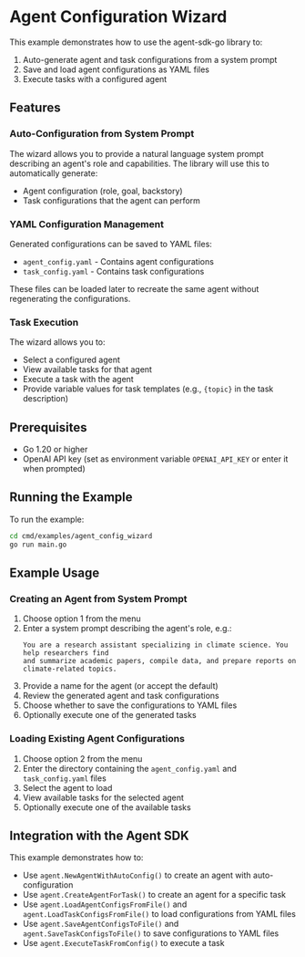# Agent Configuration Wizard

This example demonstrates how to use the agent-sdk-go library to:

1. Auto-generate agent and task configurations from a system prompt
2. Save and load agent configurations as YAML files
3. Execute tasks with a configured agent

## Features

### Auto-Configuration from System Prompt

The wizard allows you to provide a natural language system prompt describing an agent's role and capabilities. The library will use this to automatically generate:

- Agent configuration (role, goal, backstory)
- Task configurations that the agent can perform

### YAML Configuration Management

Generated configurations can be saved to YAML files:
- `agent_config.yaml` - Contains agent configurations
- `task_config.yaml` - Contains task configurations

These files can be loaded later to recreate the same agent without regenerating the configurations.

### Task Execution

The wizard allows you to:
- Select a configured agent
- View available tasks for that agent
- Execute a task with the agent
- Provide variable values for task templates (e.g., `{topic}` in the task description)

## Prerequisites

- Go 1.20 or higher
- OpenAI API key (set as environment variable `OPENAI_API_KEY` or enter it when prompted)

## Running the Example

To run the example:

```bash
cd cmd/examples/agent_config_wizard
go run main.go
```

## Example Usage

### Creating an Agent from System Prompt

1. Choose option 1 from the menu
2. Enter a system prompt describing the agent's role, e.g.:
   ```
   You are a research assistant specializing in climate science. You help researchers find 
   and summarize academic papers, compile data, and prepare reports on climate-related topics.
   ```
3. Provide a name for the agent (or accept the default)
4. Review the generated agent and task configurations
5. Choose whether to save the configurations to YAML files
6. Optionally execute one of the generated tasks

### Loading Existing Agent Configurations

1. Choose option 2 from the menu
2. Enter the directory containing the `agent_config.yaml` and `task_config.yaml` files
3. Select the agent to load
4. View available tasks for the selected agent
5. Optionally execute one of the available tasks

## Integration with the Agent SDK

This example demonstrates how to:

- Use `agent.NewAgentWithAutoConfig()` to create an agent with auto-configuration
- Use `agent.CreateAgentForTask()` to create an agent for a specific task
- Use `agent.LoadAgentConfigsFromFile()` and `agent.LoadTaskConfigsFromFile()` to load configurations from YAML files
- Use `agent.SaveAgentConfigsToFile()` and `agent.SaveTaskConfigsToFile()` to save configurations to YAML files
- Use `agent.ExecuteTaskFromConfig()` to execute a task 